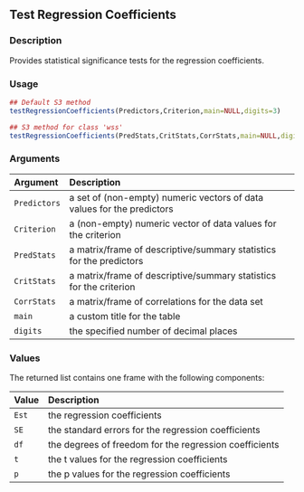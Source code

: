## Test Regression Coefficients

### Description

Provides statistical significance tests for the regression coefficients.

### Usage

```r
## Default S3 method
testRegressionCoefficients(Predictors,Criterion,main=NULL,digits=3)

## S3 method for class 'wss'
testRegressionCoefficients(PredStats,CritStats,CorrStats,main=NULL,digits=3)
```

### Arguments

Argument | Description
:-- | :--
```Predictors``` | a set of (non-empty) numeric vectors of data values for the predictors
```Criterion``` | a (non-empty) numeric vector of data values for the criterion
```PredStats``` | a matrix/frame of descriptive/summary statistics for the predictors
```CritStats``` | a matrix/frame of descriptive/summary statistics for the criterion
```CorrStats``` | a matrix/frame of correlations for the data set
```main``` | a custom title for the table
```digits``` | the specified number of decimal places

### Values

The returned list contains one frame with the following components:

Value | Description
:-- | :--
```Est``` | the regression coefficients
```SE``` | the standard errors for the regression coefficients
```df``` | the degrees of freedom for the regression coefficients
```t``` | the t values for the regression coefficients
```p``` | the p values for the regression coefficients
